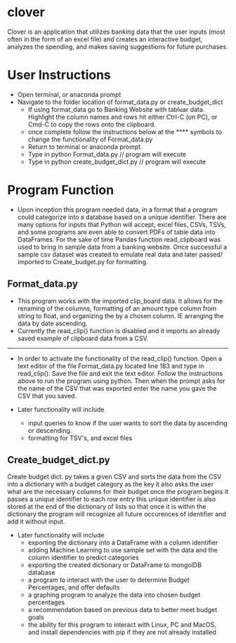 # clover
Clover is an application that utilizes banking data that the user inputs (most often in the form of an excel file) and creates an interactive budget, analyzes the spending, and makes saving suggestions for future purchases.

# User Instructions
- Open terminal, or anaconda prompt
- Navigate to the folder location of format_data.py or create_budget_dict
  - If using format_data go to Banking Website with tabluar data. Highlight the column names and rows hit either Ctrl-C (on PC), or Cmd-C to copy the rows onto the clipboard.
  - once complete follow the instructions below at the **** symbols to change the functionality of Format_data.py 
  - Return to terminal or anaconda prompt. 
  - Type in python Format_data.py // program will execute
  - Type in python create_budget_dict.py // program will execute

# Program Function

- Upon inception this program needed data, in a format that a program could categorize into a database based on a unique identifier. There are many options for inputs that Python will accept, excel files, CSVs, TSVs, and some programs are even able to convert PDFs of table data into DataFrames. For the sake of time Pandas function read_clipboard was used to bring in sample data from a banking website. Once successful a sample csv dataset was created to emulate real data and later passed/ imported to Create_budget.py for formatting. 

## Format_data.py
- This program works with the imported clip_board data. It allows for the renaming of the columns, formatting of an amount type column from string to float, and organizing the by a chosen column. IE arranging the data by date ascending.
- Currently the read_clip() function is disabled and it imports an already saved example of clipboard data from a CSV.

*****
- In order to activate the functionality of the read_clip() function. Open a text editor of the file Format_data.py located line 183 and type in read_clip(). Save the file and exit the text editor. Follow the instructions above to run the program using python. Then when the prompt asks for the name of the CSV that was exported enter the name you gave the CSV that you saved.

- Later functionality will include 
  - input queries to know if the user wants to sort the data by ascending or descending.
  - formatting for TSV's, and excel files
## Create_budget_dict.py

Create budget dict. py takes a given CSV and sorts the data from the CSV
into a dictionary with a budget category as the key
it also asks the user what are the necessary columns for their budget
once the program begins it passes a unique identifier to each row entry
this unique identifier is also stored at the end of the dictionary of lists
so that once it is within the dictionary the program will recognize
all future occurences of identifier and add it without input. 

- Later functionality will include
  - exporting the dictionary into a DataFrame with a column identifier 
  - adding Machine Learning to use sample set with the data and the column identifier to predict categories
  - exporting the created dictionary or DataFrame to mongolDB database
  - a program to interact with the user to determine Budget Percentages, and offer defaults
  - a graphing program to analyze the data into chosen budget percentages
  - a recommendation based on previous data to better meet budget goals
  - the ability for this program to interact with Linux, PC and MacOS, and install dependencies with pip if they are not already installed

